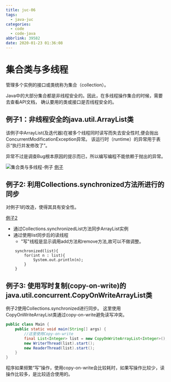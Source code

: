 ```yaml
---
title: juc-06
tags:
  - java-juc
categories:
  - code
  - code-java
abbrlink: 39582
date: 2020-01-23 01:36:08
---
```

# 集合类与多线程

管理多个实例的接口或类统称为集合（collection）。

Java中的大部分集合都是非线程安全的。因此，在多线程操作集合的时候，需要去查看API文档， 确认要用的类或接口是否线程安全的。

## 例子1：非线程安全的java.util.ArrayList类

该例子中ArrayList(及迭代器)在被多个线程同时读写而失去安全性时,便会抛出ConcurrentModificationException异常。
该运行时（runtime）的异常用于表示“执行并发修改了”。

异常不过是调查Bug根本原因的提示而已，所以编写编程不能依赖于抛出的异常。

![集合类与多线程-例子](../img/集合类与多线程-例子-1.png)
[例子](../src/sample_collection/sample01/Main.java)

## 例子2: 利用Collections.synchronized方法所进行的同步

对例子1的改造，使得其具有安全性。

[例子2](../src/sample_collection/sample02/Main.java)

- 通过Collections.synchronizedList方法同步ArrayList实例
- 通过使用list同步后的读线程
  - "写"线程是显示调用add方法和remove方法,故可以不做调整。

```
    synchronized(list){
        for(int n : list){
            System.out.println(n);
        }
    }
```

## 例子3: 使用写时复制(copy-on-write)的java.util.concurrent.CopyOnWriteArrayList类

例子2使用Collections.synchronized进行同步。
这里使用CopyOnWriteArrayList类通过copy-on-write避免读写冲突。

```java
public class Main {
    public static void main(String[] args) {
		//这里使用Copy-on-write
        final List<Integer> list = new CopyOnWriteArrayList<Integer>();
        new WriterThread(list).start();
        new ReaderThread(list).start();
    }
}
```

程序如果频繁“写”操作，使用copy-on-write会比较耗时，如果写操作比较少，读操作比较多，是比较适合使用的。






















